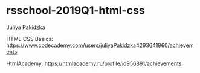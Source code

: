 # rsschool-2019Q1-html-css 
Juliya Pakidzka

HTML CSS Basics: https://www.codecademy.com/users/juliyaPakidzka4293641960/achievements

HtmlAcademy: https://htmlacademy.ru/profile/id956891/achievements